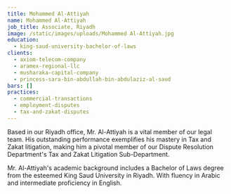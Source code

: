 ```yaml
---
title: Mohammed Al-Attiyah
name: Mohammed Al-Attiyah
job_title: Associate, Riyadh
image: /static/images/uploads/Mohammed Al-Attiyah.jpg
education:
  - king-saud-university-bachelor-of-laws
clients:
  - axiom-telecom-company
  - aramex-regional-llc
  - musharaka-capital-company
  - princess-sara-bin-abdullah-bin-abdulaziz-al-saud
bars: []
practices:
  - commercial-transactions
  - employment-disputes
  - tax-and-zakat-disputes
---
```

Based in our Riyadh office, Mr. Al-Attiyah is a vital member of our legal team. His outstanding performance exemplifies his mastery in Tax and Zakat litigation, making him a pivotal member of our Dispute Resolution Department's Tax and Zakat Litigation Sub-Department.

Mr. Al-Attiyah's academic background includes a Bachelor of Laws degree from the esteemed King Saud University in Riyadh. With fluency in Arabic and intermediate proficiency in English.
